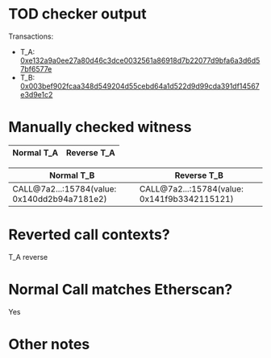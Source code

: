 # TOD checker output

Transactions:
- T_A: [0xe132a9a0ee27a80d46c3dce0032561a86918d7b22077d9bfa6a3d6d57bf6577e](https://etherscan.io/tx/0xe132a9a0ee27a80d46c3dce0032561a86918d7b22077d9bfa6a3d6d57bf6577e)
- T_B: [0x003bef902fcaa348d549204d55cebd64a1d522d9d99cda391df14567e3d9e1c2](https://etherscan.io/tx/0x003bef902fcaa348d549204d55cebd64a1d522d9d99cda391df14567e3d9e1c2)


# Manually checked witness


| Normal T_A    | Reverse T_A   |
|---------------|---------------|

| Normal T_B                                   | Reverse T_B                                  |
|----------------------------------------------|----------------------------------------------|
| CALL@7a2...:15784(value: 0x140dd2b94a7181e2) | CALL@7a2...:15784(value: 0x141f9b3342115121) |


# Reverted call contexts?

T_A reverse

# Normal Call matches Etherscan?

Yes

# Other notes
